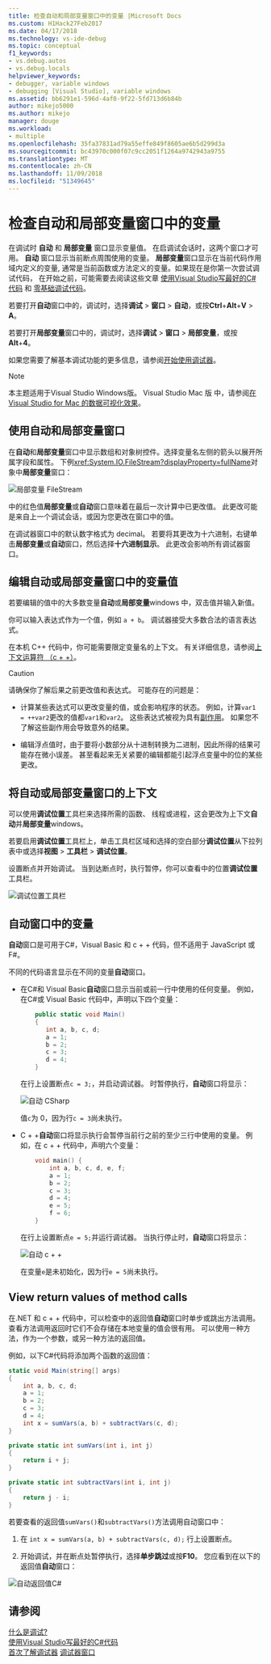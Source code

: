 ```yaml
---
title: 检查自动和局部变量窗口中的变量 |Microsoft Docs
ms.custom: H1Hack27Feb2017
ms.date: 04/17/2018
ms.technology: vs-ide-debug
ms.topic: conceptual
f1_keywords:
- vs.debug.autos
- vs.debug.locals
helpviewer_keywords:
- debugger, variable windows
- debugging [Visual Studio], variable windows
ms.assetid: bb6291e1-596d-4af0-9f22-5fd713d6b84b
author: mikejo5000
ms.author: mikejo
manager: douge
ms.workload:
- multiple
ms.openlocfilehash: 35fa37831ad79a55effe849f8605ae6b5d299d3a
ms.sourcegitcommit: bc43970c000f07c9cc2051f1264a9742943a9755
ms.translationtype: MT
ms.contentlocale: zh-CN
ms.lasthandoff: 11/09/2018
ms.locfileid: "51349645"
---
```

# <a name="inspect-variables-in-the-autos-and-locals-windows"></a>检查自动和局部变量窗口中的变量

在调试时 **自动** 和 **局部变量** 窗口显示变量值。 在启调试会话时，这两个窗口才可用。 **自动** 窗口显示当前断点周围使用的变量。 **局部变量**窗口显示在当前代码作用域内定义的变量, 通常是当前函数或方法定义的变量。如果现在是你第一次尝试调试代码， 在开始之前，可能需要去阅读这些文章 [使用Visual Studio写最好的C#代码](../debugger/write-better-code-with-visual-studio.md) 和 [零基础调试代码](../debugger/debugging-absolute-beginners.md)。

若要打开**自动**窗口中的，调试时，选择**调试** > **窗口** > **自动**，或按**Ctrl**+**Alt**+**V** > **A**。

若要打开**局部变量**窗口中的，调试时，选择**调试** > **窗口** > **局部变量**，或按**Alt**+**4**。

如果您需要了解基本调试功能的更多信息，请参阅[开始使用调试器](../debugger/getting-started-with-the-debugger.md)。

> [!NOTE]
> 本主题适用于Visual Studio Windows版。 Visual Studio Mac 版 中，请参阅[在 Visual Studio for Mac 的数据可视化效果](/visualstudio/mac/data-visualizations)。

## <a name="use-the-autos-and-locals-windows"></a>使用自动和局部变量窗口

在**自动**和**局部变量**窗口中显示数组和对象树控件。选择变量名左侧的箭头以展开所属字段和属性。 下例<xref:System.IO.FileStream?displayProperty=fullName>对象中**局部变量**窗口：

![局部变量 FileStream](../debugger/media/locals-filestream.png "局部变量 FileStream")

中的红色值**局部变量**或**自动**窗口意味着在最后一次计算中已更改值。 此更改可能是来自上一个调试会话，或因为您更改在窗口中的值。

在调试器窗口中的默认数字格式为 decimal。 若要将其更改为十六进制，右键单击**局部变量**或**自动**窗口，然后选择**十六进制显示**。 此更改会影响所有调试器窗口。

## <a name="edit-variable-values-in-the-autos-or-locals-window"></a>编辑自动或局部变量窗口中的变量值

若要编辑的值中的大多数变量**自动**或**局部变量**windows 中，双击值并输入新值。

你可以输入表达式作为一个值，例如 `a + b`。 调试器接受大多数合法的语言表达式。

在本机 C++ 代码中，你可能需要限定变量名的上下文。 有关详细信息，请参阅[上下文运算符 （c + +）](../debugger/context-operator-cpp.md)。

>[!CAUTION]
>请确保你了解后果之前更改值和表达式。 可能存在的问题是：
>
>-   计算某些表达式可以更改变量的值，或会影响程序的状态。 例如，计算`var1 = ++var2`更改的值都`var1`和`var2`。 这些表达式被视为具有[副作用](https://en.wikipedia.org/wiki/Side_effect_\(computer_science\))。 如果您不了解这些副作用会导致意外的结果。
>
>-   编辑浮点值时，由于要将小数部分从十进制转换为二进制，因此所得的结果可能存在微小误差。 甚至看起来无关紧要的编辑都能引起浮点变量中的位的某些更改。

## <a name="change-the-context-for-the-autos-or-locals-window"></a>将自动或局部变量窗口的上下文

可以使用**调试位置**工具栏来选择所需的函数、 线程或进程，这会更改为上下文**自动**并**局部变量**windows。

若要启用**调试位置**工具栏上，单击工具栏区域和选择的空白部分**调试位置**从下拉列表中或选择**视图** >  **工具栏** > **调试位置**。

设置断点并开始调试。 当到达断点时，执行暂停，你可以查看中的位置**调试位置**工具栏。

![调试位置工具栏](../debugger/media/debuglocationtoolbar.png "调试位置工具栏")

## <a name="bkmk_whatvariables"></a> 自动窗口中的变量

 **自动**窗口是可用于C#，Visual Basic 和 c + + 代码，但不适用于 JavaScript 或F#。

 不同的代码语言显示在不同的变量**自动**窗口。

 - 在C#和 Visual Basic**自动**窗口显示当前或前一行中使用的任何变量。 例如，在C#或 Visual Basic 代码中，声明以下四个变量：

   ```csharp
       public static void Main()
       {
          int a, b, c, d;
          a = 1;
          b = 2;
          c = 3;
          d = 4;
       }
   ```

   在行上设置断点`c = 3;`，并启动调试器。 时暂停执行，**自动**窗口将显示：

   ![自动 CSharp](../debugger/media/autos-csharp.png "自动 CSharp")

   值`c`为 0，因为行`c = 3`尚未执行。

 - C + +**自动**窗口将显示执行会暂停当前行之前的至少三行中使用的变量。 例如，在 c + + 代码中，声明六个变量：

   ```C++
       void main() {
           int a, b, c, d, e, f;
           a = 1;
           b = 2;
           c = 3;
           d = 4;
           e = 5;
           f = 6;
       }
   ```

    在行上设置断点`e = 5;`并运行调试器。 当执行停止时，**自动**窗口将显示：

    ![自动 c + +](../debugger/media/autos-cplus.png "自动 c + +")

    在变量`e`是未初始化，因为行`e = 5`尚未执行。

##  <a name="bkmk_returnValue"></a> View return values of method calls
 在.NET 和 c + + 代码中，可以检查中的返回值**自动**窗口时单步或跳出方法调用。 查看方法调用返回时它们不会存储在本地变量的值会很有用。 可以使用一种方法，作为一个参数，或另一种方法的返回值。

 例如，以下C#代码将添加两个函数的返回值：

```csharp
static void Main(string[] args)
{
    int a, b, c, d;
    a = 1;
    b = 2;
    c = 3;
    d = 4;
    int x = sumVars(a, b) + subtractVars(c, d);
}

private static int sumVars(int i, int j)
{
    return i + j;
}

private static int subtractVars(int i, int j)
{
    return j - i;
}
```

若要查看的返回值`sumVars()`和`subtractVars()`方法调用自动窗口中：

1. 在 `int x = sumVars(a, b) + subtractVars(c, d);` 行上设置断点。

1. 开始调试，并在断点处暂停执行，选择**单步跳过**或按**F10**。 您应看到在以下的返回值**自动**窗口：

  ![自动返回值C# ](../debugger/media/autosreturnvaluecsharp2.png "自动返回值C#")

## 请参阅  
 [什么是调试?](../debugger/what-is-debugging.md)  
 [使用Visual Studio写最好的C#代码](../debugger/write-better-code-with-visual-studio.md)  
 [首次了解调试器](../debugger/debugger-feature-tour.md)
 [调试器窗口](../debugger/debugger-windows.md)
